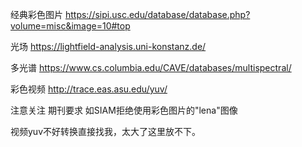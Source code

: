 经典彩色图片
https://sipi.usc.edu/database/database.php?volume=misc&image=10#top


光场
https://lightfield-analysis.uni-konstanz.de/


多光谱
https://www.cs.columbia.edu/CAVE/databases/multispectral/


彩色视频
http://trace.eas.asu.edu/yuv/

注意关注 期刊要求
如SIAM拒绝使用彩色图片的"lena"图像


视频yuv不好转换直接找我，太大了这里放不下。
